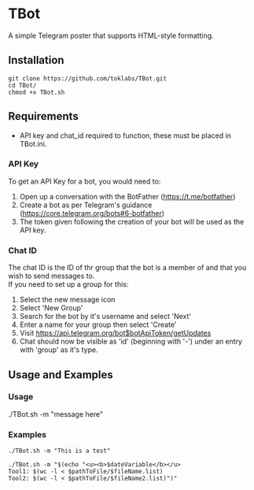 # TBot</br>
A simple Telegram poster that supports HTML-style formatting.</br>
## Installation</br>
```
git clone https://github.com/toklabs/TBot.git
cd TBot/
chmod +x TBot.sh
```
## Requirements</br>
* API key and chat_id required to function, these must be placed in TBot.ini.</br>
### API Key
To get an API Key for a bot, you would need to:
1. Open up a conversation with the BotFather (https://t.me/botfather)
2. Create a bot as per Telegram's guidance (https://core.telegram.org/bots#6-botfather)
3. The token given following the creation of your bot will be used as the API key.
### Chat ID
The chat ID is the ID of thr group that the bot is a member of and that you wish to send messages to. </br>
If you need to set up a group for this:
1. Select the new message icon
2. Select 'New Group'
3. Search for the bot by it's username and select 'Next'
4. Enter a name for your group then select 'Create'
5. Visit https://api.telegram.org/bot$botApiToken/getUpdates
6. Chat should now be visible as 'id' (beginning with '-') under an entry with 'group' as it's type.
## Usage and Examples</br>
### Usage</br>
./TBot.sh -m "message here"
### Examples
```
./TBot.sh -m "This is a test"
```
```
./TBot.sh -m "$(echo "<u><b>$dateVariable</b></u>
Tool1: $(wc -l < $pathToFile/$fileName.list)
Tool2: $(wc -l < $pathToFile/$fileName2.list)")"
```